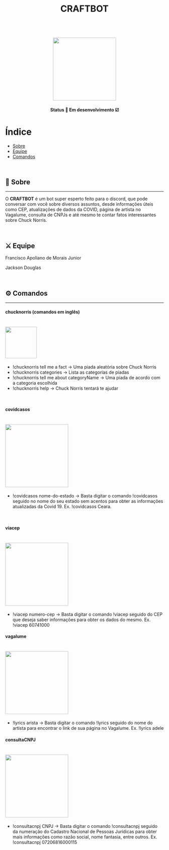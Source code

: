 
<h1 style="display: flex; align-items: center; justify-content: center;" class="logo">
  CRAFTBOT
</h1>

&nbsp;

<h1 align="center">
    <img src="https://ik.imagekit.io/rcjzrqiiqm7/52029_3442297a497ea4dcbfa32e37ed44726e-740x740_KIbVrMXYRH.jpg?updatedAt=1634589631318" width="200">
</h1>

<h4 align="center">
	Status 🚀 Em desenvolvimento  ☑️
</h4>

# Índice

- [Sobre](#-sobre)
- [Equipe](#-equipe)
- [Comandos](#-comandos)

&nbsp;

## 🔖 Sobre

---

O **CRAFTBOT** é um bot super esperto feito para o discord, que pode conversar com você sobre diversos assuntos, desde informações úteis como CEP, atualizações de dados da COVID, página de artista no Vagalume, consulta de CNPJs e até mesmo te contar fatos interessantes sobre Chuck Norris.

&nbsp;

## ⚔️ Equipe

Francisco Apoliano de Morais Junior
&nbsp;

Jackson Douglas

&nbsp;

## ⚙️ Comandos
---

#### chucknorris (comandos em inglês)

<h1>
    <img src="https://ik.imagekit.io/rcjzrqiiqm7/chucknorris_logo_coloured_small_2x_p6YpoG4HBL.png?updatedAt=1634590317017" width="100">
</h1>

- !chucknorris tell me a fact -> Uma piada aleatória sobre Chuck Norris
- !chucknorris categories -> Lista as categorias de piadas
- !chucknorris tell me about categoryName -> Uma piada de acordo com a categoria escolhida
- !chucknorris help -> Chuck Norris tentará te ajudar

&nbsp;

#### covidcasos

<h1>
    <img src="https://ik.imagekit.io/rcjzrqiiqm7/Screenshot_from_2021-10-18_18-04-44_n9YInIKft.png?updatedAt=1634591182052" width="200">
</h1>

- !covidcasos nome-do-estado -> Basta digitar o comando !covidcasos seguido no nome do seu estado sem acentos para obter as informações atualizadas da Covid 19. Ex. !covidcasos Ceara.


&nbsp;

#### viacep

<h1>
    <img src="https://ik.imagekit.io/rcjzrqiiqm7/Screenshot_from_2021-10-18_18-13-07_-p6xuuqIP.png?updatedAt=1634591617073" width="200">
</h1>

- !viacep numero-cep -> Basta digitar o comando !viacep seguido do CEP que deseja saber informações para obter os dados do mesmo. Ex. !viacep 60741000

#### vagalume

<h1>
    <img src="https://ik.imagekit.io/rcjzrqiiqm7/Screenshot_from_2021-10-19_21-48-54_q7PXPUkJW8.png?updatedAt=1634690981187" width="200">
</h1>

- !lyrics arista -> Basta digitar o comando !lyrics seguido do nome do artista para encontrar o link de sua página no Vagalume. Ex. !lyrics adele

#### consultaCNPJ

<h1>
    <img src="https://ik.imagekit.io/rcjzrqiiqm7/Screenshot_from_2021-10-19_21-51-43_YIR61tfC3R.png?updatedAt=1634691119047" width="200">
</h1>

- !consultacnpj CNPJ -> Basta digitar o comando !consultacnpj seguido da numeração do Cadastro Nacional de Pessoas Jurídicas para obter mais informações como razão social, nome fantasia, entre outros. Ex. !consultacnpj 07206816000115